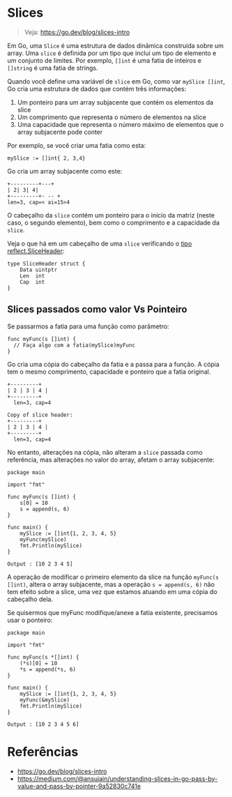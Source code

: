 # Slices

> Veja: https://go.dev/blog/slices-intro

Em Go, uma `Slice` é uma estrutura de dados dinâmica construída sobre um array.
Uma `slice` é definida por um tipo que inclui um tipo de elemento e um conjunto de limites. Por exemplo, `[]int` é uma fatia de inteiros e `[]string` é uma fatia de strings.

Quando você define uma variável de `slice` em Go, como var `mySlice []int`, Go cria uma estrutura de dados que contém três informações:

1. Um ponteiro para um array subjacente que contém os elementos da slice
2. Um comprimento que representa o número de elementos na slice
3. Uma capacidade que representa o número máximo de elementos que o array subjacente pode conter

Por exemplo, se você criar uma fatia como esta:

```golang
mySlice := []int{ 2, 3,4}
```

Go cria um array subjacente como este:

```
+---------+---+
| 2| 3| 4|
+---------+- -- +
len=3, cap=< ai=15>4
```

O cabeçalho da `slice` contém um ponteiro para o início da matriz (neste caso, o segundo elemento), bem como o comprimento e a capacidade da `slice`.

Veja o que há em um cabeçalho de uma `slice` verificando o [tipo reflect.SliceHeader](https://pkg.go.dev/reflect#SliceHeader):

```golang
type SliceHeader struct {
    Data uintptr
    Len  int
    Cap  int
}
```

## Slices passados como valor Vs Pointeiro

Se passarmos a fatia para uma função como parâmetro:

```golang
func myFunc(s []int) {
  // Faça algo com a fatia(mySlice)myFunc
}
```

Go cria uma cópia do cabeçalho da fatia e a passa para a função. A cópia tem o mesmo comprimento, capacidade e ponteiro que a fatia original.

```
+---------+
| 2 | 3 | 4 |
+---------+
  len=3, cap=4

Copy of slice header:
+---------+
| 2 | 3 | 4 |
+---------+
  len=3, cap=4
```

No entanto, alterações na cópia, não alteram a `slice` passada como referência, mas alterações no valor do array, afetam o array subjacente:

```golang
package main

import "fmt"

func myFunc(s []int) {
    s[0] = 10
    s = append(s, 6)
}

func main() {
    mySlice := []int{1, 2, 3, 4, 5}
    myFunc(mySlice)
    fmt.Println(mySlice)
}

Output : [10 2 3 4 5]
```

A operação de modificar o primeiro elemento da slice na função `myFunc(s []int)`, altera o array subjacente, mas a operação `s = append(s, 6)` não tem efeito sobre a slice, uma vez que estamos atuando em uma cópia do cabeçalho dela.

Se quisermos que myFunc modifique/anexe a fatia existente, precisamos usar o ponteiro:

```golang
package main

import "fmt"

func myFunc(s *[]int) {
    (*s)[0] = 10
    *s = append(*s, 6)
}

func main() {
    mySlice := []int{1, 2, 3, 4, 5}
    myFunc(&mySlice)
    fmt.Println(mySlice)
}

Output : [10 2 3 4 5 6]
```

# Referências

- https://go.dev/blog/slices-intro
- https://medium.com/@ansujain/understanding-slices-in-go-pass-by-value-and-pass-by-pointer-9a52830c741e

